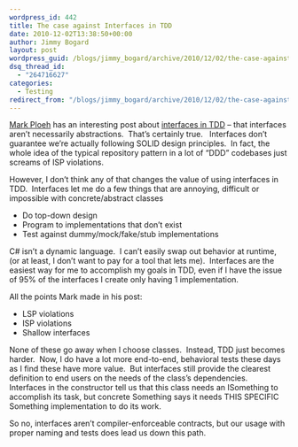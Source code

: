 ```yaml
---
wordpress_id: 442
title: The case against Interfaces in TDD
date: 2010-12-02T13:38:50+00:00
author: Jimmy Bogard
layout: post
wordpress_guid: /blogs/jimmy_bogard/archive/2010/12/02/the-case-against-interfaces-in-tdd.aspx
dsq_thread_id:
  - "264716627"
categories:
  - Testing
redirect_from: "/blogs/jimmy_bogard/archive/2010/12/02/the-case-against-interfaces-in-tdd.aspx/"
---
```

[Mark Ploeh](http://blog.ploeh.dk) has an interesting post about [interfaces in TDD](http://blog.ploeh.dk/2010/12/02/InterfacesAreNotAbstractions.aspx) – that interfaces aren’t necessarily abstractions.&#160; That’s certainly true.&#160;&#160; Interfaces don’t guarantee we’re actually following SOLID design principles.&#160; In fact, the whole idea of the typical repository pattern in a lot of “DDD” codebases just screams of ISP violations.

However, I don’t think any of that changes the value of using interfaces in TDD.&#160; Interfaces let me do a few things that are annoying, difficult or impossible with concrete/abstract classes

  * Do top-down design
  * Program to implementations that don’t exist
  * Test against dummy/mock/fake/stub implementations

C# isn’t a dynamic language.&#160; I can’t easily swap out behavior at runtime, (or at least, I don’t want to pay for a tool that lets me).&#160; Interfaces are the easiest way for me to accomplish my goals in TDD, even if I have the issue of 95% of the interfaces I create only having 1 implementation.

All the points Mark made in his post:

  * LSP violations
  * ISP violations
  * Shallow interfaces

None of these go away when I choose classes.&#160; Instead, TDD just becomes harder.&#160; Now, I do have a lot more end-to-end, behavioral tests these days as I find these have more value.&#160; But interfaces still provide the clearest definition to end users on the needs of the class’s dependencies.&#160; Interfaces in the constructor tell us that this class needs an ISomething to accomplish its task, but concrete Something says it needs THIS SPECIFIC Something implementation to do its work.

So no, interfaces aren’t compiler-enforceable contracts, but our usage with proper naming and tests does lead us down this path.